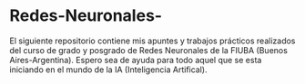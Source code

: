 # Redes-Neuronales-
El siguiente repositorio contiene mis apuntes y trabajos prácticos realizados del curso de grado y posgrado de Redes Neuronales de la FIUBA (Buenos Aires-Argentina). Espero sea de ayuda para todo aquel que se esta iniciando en el mundo de la IA (Inteligencia Artifical). 
